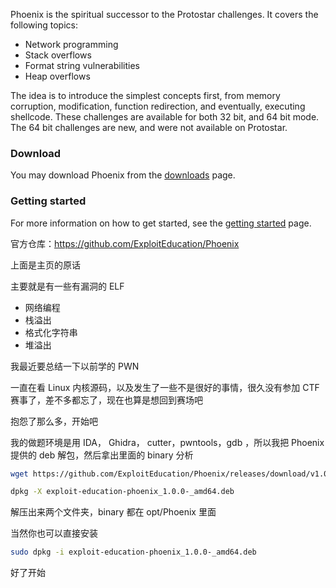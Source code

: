 Phoenix is the spiritual successor to the Protostar challenges. It covers the following topics:

- Network programming
- Stack overflows
- Format string vulnerabilities
- Heap overflows

The idea is to introduce the simplest concepts first, from memory corruption, modification, function redirection, and eventually, executing shellcode. These challenges are available for both 32 bit, and 64 bit mode. The 64 bit challenges are new, and were not available on Protostar.

### Download

You may download Phoenix from the [downloads](https://exploit.education/downloads/) page.

### Getting started

For more information on how to get started, see the [getting started](https://exploit.education/phoenix/getting-started/) page.



官方仓库：https://github.com/ExploitEducation/Phoenix

上面是主页的原话

主要就是有一些有漏洞的 ELF

- 网络编程
- 栈溢出
- 格式化字符串
- 堆溢出

我最近要总结一下以前学的 PWN

一直在看 Linux 内核源码，以及发生了一些不是很好的事情，很久没有参加 CTF 赛事了，差不多都忘了，现在也算是想回到赛场吧

抱怨了那么多，开始吧

我的做题环境是用 IDA， Ghidra， cutter，pwntools，gdb ，所以我把 Phoenix 提供的 deb 解包，然后拿出里面的 binary 分析

```bash
wget https://github.com/ExploitEducation/Phoenix/releases/download/v1.0.0-alpha-3/exploit-education-phoenix_1.0.0-_amd64.deb 

dpkg -X exploit-education-phoenix_1.0.0-_amd64.deb
```

解压出来两个文件夹，binary 都在 opt/Phoenix 里面

当然你也可以直接安装

```bash
sudo dpkg -i exploit-education-phoenix_1.0.0-_amd64.deb
```

好了开始